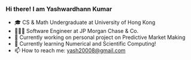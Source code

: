 ### Hi there! I am Yashwardhann Kumar

- 🎓 CS & Math Undergraduate at University of Hong Kong
- 🧑🏽‍💻 Software Engineer at JP Morgan Chase & Co. 
- 🔭 Currently working on personal project on Predictive Market Making 
- 🌱 Currently learning Numerical and Scientific Computing!
- 📫 How to reach me: yash20008@gmail.com
